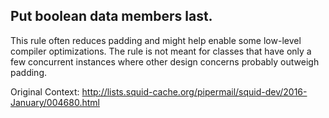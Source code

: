 Put boolean data members last.
----

This rule often reduces padding and might help enable some low-level compiler
optimizations. The rule is not meant for classes that have only a few
concurrent instances where other design concerns probably outweigh padding.

Original Context:
http://lists.squid-cache.org/pipermail/squid-dev/2016-January/004680.html
